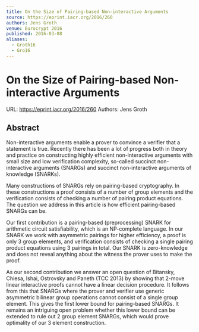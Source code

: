 ```yaml
---
title: On the Size of Pairing-based Non-interactive Arguments
source: https://eprint.iacr.org/2016/260
authors: Jens Groth
venue: Eurocrypt 2016
published: 2016-03-08
aliases:
  - Groth16
  - Gro16
---
```

# On the Size of Pairing-based Non-interactive Arguments
URL: https://eprint.iacr.org/2016/260
Authors: Jens Groth

## Abstract
Non-interactive arguments enable a prover to convince a verifier that a statement is true. Recently there has been a lot of progress both in theory and practice on constructing highly efficient non-interactive arguments with small size and low verification complexity, so-called succinct non-interactive arguments (SNARGs) and succinct non-interactive arguments of knowledge (SNARKs).

Many constructions of SNARGs rely on pairing-based cryptography. In these constructions a proof consists of a number of group elements and the verification consists of checking a number of pairing product equations. The question we address in this article is how efficient pairing-based SNARGs can be.

Our first contribution is a pairing-based (preprocessing) SNARK for arithmetic circuit satisfiability, which is an NP-complete language. In our SNARK we work with asymmetric pairings for higher efficiency, a proof is only 3 group elements, and verification consists of checking a single pairing product equations using 3 pairings in total. Our SNARK is zero-knowledge and does not reveal anything about the witness the prover uses to make the proof.

As our second contribution we answer an open question of Bitansky, Chiesa, Ishai, Ostrovsky and Paneth (TCC 2013) by showing that 2-move linear interactive proofs cannot have a linear decision procedure. It follows from this that SNARGs where the prover and verifier use generic asymmetric bilinear group operations cannot consist of a single group element. This gives the first lower bound for pairing-based SNARGs. It remains an intriguing open problem whether this lower bound can be extended to rule out 2 group element SNARGs, which would prove optimality of our 3 element construction.
